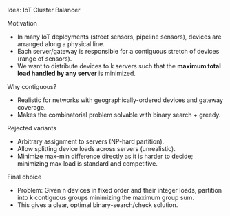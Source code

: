 Idea: IoT Cluster Balancer

Motivation
- In many IoT deployments (street sensors, pipeline sensors), devices are arranged along a physical line.
- Each server/gateway is responsible for a contiguous stretch of devices (range of sensors).
- We want to distribute devices to k servers such that the **maximum total load handled by any server** is minimized.

Why contiguous?
- Realistic for networks with geographically-ordered devices and gateway coverage.
- Makes the combinatorial problem solvable with binary search + greedy.

Rejected variants
- Arbitrary assignment to servers (NP-hard partition).
- Allow splitting device loads across servers (unrealistic).
- Minimize max-min difference directly as it is harder to decide; minimizing max load is standard and competitive.

Final choice
- Problem: Given n devices in fixed order and their integer loads, partition into k contiguous groups minimizing the maximum group sum.
- This gives a clear, optimal binary-search/check solution.

